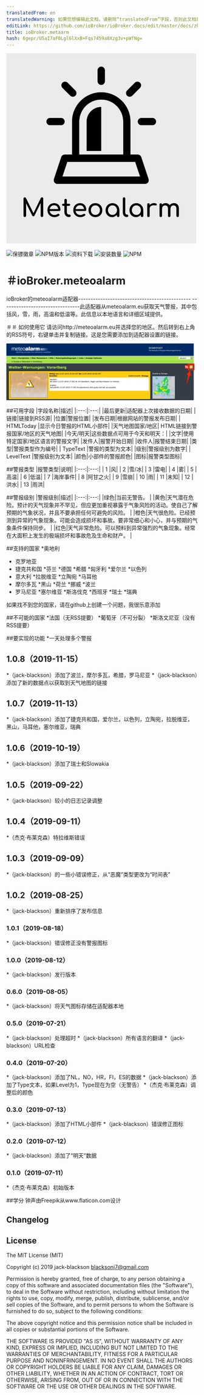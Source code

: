 ```yaml
---
translatedFrom: en
translatedWarning: 如果您想编辑此文档，请删除“translatedFrom”字段，否则此文档将再次自动翻译
editLink: https://github.com/ioBroker/ioBroker.docs/edit/master/docs/zh-cn/adapterref/iobroker.meteoalarm/README.md
title: ioBroker.metaarm
hash: 6gepr/U5aI7aF0Lgl6lXxB+Fqs7459a8Xzg3v+pWfNg=
---
```

![商标](../../../en/adapterref/iobroker.meteoalarm/admin/meteoalarm.png)

![保镖徽章](https://badges.greenkeeper.io/jack-blackson/ioBroker.meteoalarm.svg)
![NPM版本](http://img.shields.io/npm/v/iobroker.meteoalarm.svg)
![资料下载](https://img.shields.io/npm/dm/iobroker.meteoalarm.svg)
![安装数量](http://iobroker.live/badges/meteoalarm-stable.svg)
![NPM](https://nodei.co/npm/iobroker.meteoalarm.png?downloads=true)

＃ioBroker.meteoalarm
=================

ioBroker的meteoalarm适配器---------------------------------------------- --------------------------------此适配器从meteoalarm.eu获取天气警报，其中包括风，雪，雨，高温和低温等。此信息以本地语言和详细区域提供。

＃＃ 如何使用它
请访问http://meteoalarm.eu并选择您的地区。然后转到右上角的RSS符号，右键单击并复制链接。这是您需要添加到适配器设置的链接。

![商标](../../../en/adapterref/iobroker.meteoalarm/screenshot.png)

##可用字段
|字段名称|描述|
|:---:|:---:|
|最后更新|适配器上次接收数据的日期|
|链接|链接到RSS源|
|位置|警报位置|
|发布日期|根据网站的警报发布日期|
| HTMLToday |显示今日警报的HTML小部件|
|天气地图国家/地区| HTML链接到警报国家/地区的天气地图|
|今天/明天|这些数据点可用于今天和明天：|
|文字|使用特定国家/地区语言的警报文字|
|发件人|报警开始日期|
|收件人|报警结束日期|
|类型|警报类型作为编号|
| TypeText |警报的类型为文本|
|级别|警报级别为数字|
| LevelText |警报级别为文本|
|颜色|小部件的警报颜色|
|图标|报警类型图标|

##警报类型
|报警类型|说明|
|:---:|:---:|
| 1 |风|
| 2 |雪/冰|
| 3 |雷电|
| 4 |雾|
| 5 |高温|
| 6 |低温|
| 7 |海岸事件|
| 8 |阿甘之火|
| 9 |雪崩|
| 10 |雨|
| 11 |未知|
| 12 |洪水|
| 13 |雨洪|

##警报级别
|警报级别|描述|
|:---:|:---:|
|绿色|当前无警告。 |
|黄色|天气潜在危险。预计的天气现象并不罕见，但应更加重视暴露于气象风险的活动。使自己了解预期的气象状况，并且不要承担任何可避免的风险。 |
|橙色|天气很危险。已经预测到异常的气象现象。可能会造成损坏和事故。要非常细心和小心，并与预期的气象条件保持同步。 |
|红色|天气非常危险。可以预料到异常强烈的气象现象。经常在大面积上发生的极端损坏和事故危及生命和财产。 |

##支持的国家
*奥地利
* 克罗地亚
* 捷克共和国
*芬兰
*德国
*希腊
*匈牙利
*爱尔兰
*以色列
* 意大利
*拉脱维亚
*立陶宛
*马耳他
* 摩尔多瓦
*黑山
*荷兰
*挪威
*波兰
* 罗马尼亚
*塞尔维亚
*斯洛伐克
*西班牙
*瑞士
*瑞典

如果找不到您的国家，请在github上创建一个问题，我很乐意添加

##不可能的国家
*法国（无RSS提要）
*葡萄牙（不可分裂）
*斯洛文尼亚（没有RSS提要）

##要实现的功能
*一天处理多个警报

## 1.0.8（2019-11-15）
*（jack-blackson）添加了波兰，摩尔多瓦，希腊，罗马尼亚
*（jack-blackson）添加了新的数据点以获取到天气地图的链接

## 1.0.7（2019-11-13）
*（jack-blackson）添加了捷克共和国，爱尔兰，以色列，立陶宛，拉脱维亚，黑山，马耳他，塞尔维亚，瑞典

## 1.0.6（2019-10-19）
*（jack-blackson）添加了瑞士和Slowakia

## 1.0.5（2019-09-22）
*（jack-blackson）较小的日志记录调整

## 1.0.4（2019-09-11）
*（杰克·布莱克森）特拉维斯错误

## 1.0.3（2019-09-09）
*（jack-blackson）的一些小错误修正，从“恶魔”类型更改为“时间表”

## 1.0.2（2019-08-25）
*（jack-blackson）重新排序了发布信息

### 1.0.1（2019-08-18）
*（jack-blackson）错误修正没有警报图标

### 1.0.0（2019-08-12）
*（jack-blackson）发行版本

### 0.6.0（2019-08-05）
*（jack-blackson）将天气图标存储在适配器本地

### 0.5.0（2019-07-21）
*（jack-blackson）处理超时
*（jack-blackson）所有语言的翻译
*（jack-blackson）URL检查

### 0.4.0（2019-07-20）
*（jack-blackson）添加了NL，NO，HR，FI，ES的数据
*（jack-blackson）添加了Type文本，如果Level为1，Type现在为空（无警告）
*（杰克·布莱克森）调整后的颜色

### 0.3.0（2019-07-13）
*（jack-blackson）添加了HTML小部件
*（jack-blackson）错误修正图标

### 0.2.0（2019-07-12）
*（jack-blackson）添加了“明天”数据

### 0.1.0（2019-07-11）
*（杰克·布莱克森）初始版本

##学分
钟声由Freepik从www.flaticon.com设计

## Changelog

## License
The MIT License (MIT)

Copyright (c) 2019 jack-blackson <blacksonj7@gmail.com>

Permission is hereby granted, free of charge, to any person obtaining a copy
of this software and associated documentation files (the "Software"), to deal
in the Software without restriction, including without limitation the rights
to use, copy, modify, merge, publish, distribute, sublicense, and/or sell
copies of the Software, and to permit persons to whom the Software is
furnished to do so, subject to the following conditions:

The above copyright notice and this permission notice shall be included in
all copies or substantial portions of the Software.

THE SOFTWARE IS PROVIDED "AS IS", WITHOUT WARRANTY OF ANY KIND, EXPRESS OR
IMPLIED, INCLUDING BUT NOT LIMITED TO THE WARRANTIES OF MERCHANTABILITY,
FITNESS FOR A PARTICULAR PURPOSE AND NONINFRINGEMENT. IN NO EVENT SHALL THE
AUTHORS OR COPYRIGHT HOLDERS BE LIABLE FOR ANY CLAIM, DAMAGES OR OTHER
LIABILITY, WHETHER IN AN ACTION OF CONTRACT, TORT OR OTHERWISE, ARISING FROM,
OUT OF OR IN CONNECTION WITH THE SOFTWARE OR THE USE OR OTHER DEALINGS IN
THE SOFTWARE.